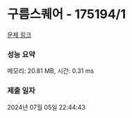 # 구름스퀘어 - 175194/1 

[문제 링크](https://level.goorm.io/exam/175194/%EA%B5%AC%EB%A6%84-%EC%8A%A4%ED%80%98%EC%96%B4/quiz/1) 

### 성능 요약

메모리: 20.81 MB, 시간: 0.31 ms

### 제출 일자

2024년 07월 05일 22:44:43

